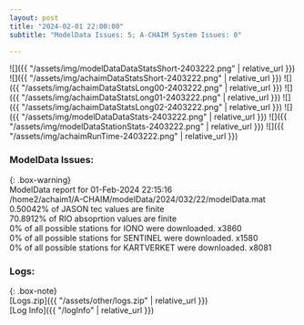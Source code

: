 ```yaml
---
layout: post
title: "2024-02-01 22:00:00"
subtitle: "ModelData Issues: 5; A-CHAIM System Issues: 0"

---
```


![]({{ "/assets/img/modelDataDataStatsShort-2403222.png" | relative_url }})
![]({{ "/assets/img/achaimDataStatsShort-2403222.png" | relative_url }})
![]({{ "/assets/img/achaimDataStatsLong00-2403222.png" | relative_url }})
![]({{ "/assets/img/achaimDataStatsLong01-2403222.png" | relative_url }})
![]({{ "/assets/img/achaimDataStatsLong02-2403222.png" | relative_url }})
![]({{ "/assets/img/modelDataDataStats-2403222.png" | relative_url }})
![]({{ "/assets/img/modelDataStationStats-2403222.png" | relative_url }})
![]({{ "/assets/img/achaimRunTime-2403222.png" | relative_url }})


### ModelData Issues:  
  
{: .box-warning}  
 ModelData report for 01-Feb-2024 22:15:16   
 /home2/achaim1/A-CHAIM/modelData/2024/032/22/modelData.mat   
 0.50042% of JASON tec values are finite   
 70.8912% of RIO absoprtion values are finite   
 0% of all possible stations for IONO were downloaded. x3860   
 0% of all possible stations for SENTINEL were downloaded. x1580   
 0% of all possible stations for KARTVERKET were downloaded. x8081   
  


### Logs:  
  
{: .box-note}  
[Logs.zip]({{ "/assets/other/logs.zip" | relative_url }})  
[Log Info]({{ "/logInfo" | relative_url }})  
